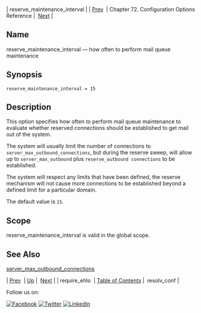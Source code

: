 | reserve_maintenance_interval |
| [Prev](conf.ref.require_ehlo.php)  | Chapter 72. Configuration Options Reference |  [Next](conf.ref.resolv_conf.php) |

<a name="conf.ref.reserve_maintenance_interval"></a>
## Name

reserve_maintenance_interval — how often to perform mail queue maintenance

## Synopsis

`reserve_maintenance_interval = 15`

<a name="idp26014032"></a>
## Description

This option specifies how often to perform mail queue maintenance to evaluate whether reserved connections should be established to get mail out of the system.

The system will usually limit the number of connections to `server_max_outbound_connections`, but during the reserve sweep, will allow up to `server_max_outbound` plus `reserve_outbound connections` to be established.

The system will respect any limits that have been defined, the reserve mechanism will not cause more connections to be established beyond a defined limit for a particular domain.

The default value is `15`.

<a name="idp26019472"></a>
## Scope

reserve_maintenance_interval is valid in the global scope.

<a name="idp26021312"></a>
## See Also

[server_max_outbound_connections](conf.ref.server_max_outbound_connections.php "server_max_outbound_connections")

| [Prev](conf.ref.require_ehlo.php)  | [Up](config.options.ref.php) |  [Next](conf.ref.resolv_conf.php) |
| require_ehlo  | [Table of Contents](index.php) |  resolv_conf |

Follow us on:

[![Facebook](https://support.messagesystems.com/images/icon-facebook.png)](http://www.facebook.com/messagesystems) [![Twitter](https://support.messagesystems.com/images/icon-twitter.png)](http://twitter.com/#!/MessageSystems) [![LinkedIn](https://support.messagesystems.com/images/icon-linkedin.png)](http://www.linkedin.com/company/message-systems)